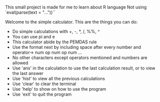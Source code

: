This small project is made for me to learn about R language
Not using `eval(parse(text = "..."))``

Welcome to the simple calculator. 
This are the things you can do:
* Do simple calculations with +, -, *, /, %%, ^
* You can use pi and e
* This calculator abide by the PEMDAS rule
* Use the format next by including space after every number and operator-> num op num op num ...
* No other characters except operators mentioned and numbers are allowed
* Use 'ans' in the calculation to use the last calculation result, or to view the last answer
* Use 'hist' to view all the previous calculations
* Use 'clear' to clear the terminal
* Use 'help' to show on how to use the program
* Use 'exit' to quit the program
